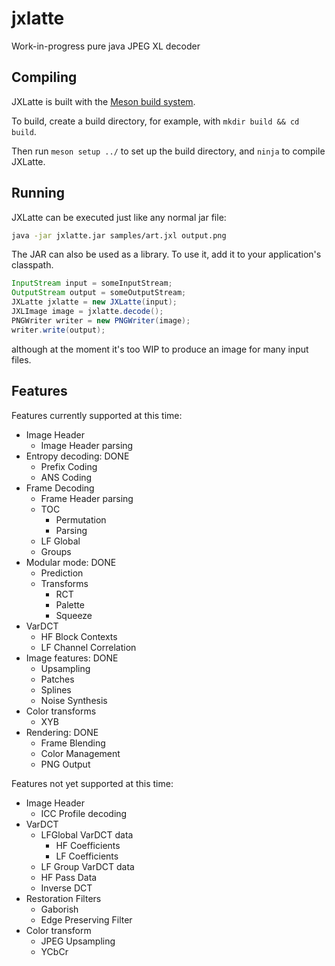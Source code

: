 # jxlatte
Work-in-progress pure java JPEG XL decoder

## Compiling
JXLatte is built with the [Meson build system](https://mesonbuild.com/).

To build, create a build directory, for example, with `mkdir build && cd build`.

Then run `meson setup ../` to set up the build directory, and `ninja` to compile JXLatte.

## Running
JXLatte can be executed just like any normal jar file:

```sh
java -jar jxlatte.jar samples/art.jxl output.png
```

The JAR can also be used as a library. To use it, add it to your application's classpath.

```java
InputStream input = someInputStream;
OutputStream output = someOutputStream;
JXLatte jxlatte = new JXLatte(input);
JXLImage image = jxlatte.decode();
PNGWriter writer = new PNGWriter(image);
writer.write(output);
```

although at the moment it's too WIP to produce an image for many input files.

## Features
Features currently supported at this time:

- Image Header
  - Image Header parsing
- Entropy decoding: DONE
  - Prefix Coding
  - ANS Coding
- Frame Decoding
  - Frame Header parsing
  - TOC
    - Permutation
    - Parsing
  - LF Global
  - Groups
- Modular mode: DONE
  - Prediction
  - Transforms
    - RCT
    - Palette
    - Squeeze
- VarDCT
  - HF Block Contexts
  - LF Channel Correlation
- Image features: DONE
  - Upsampling
  - Patches
  - Splines
  - Noise Synthesis
- Color transforms
  - XYB
- Rendering: DONE
  - Frame Blending
  - Color Management
  - PNG Output

Features not yet supported at this time:

- Image Header
  - ICC Profile decoding
- VarDCT
  - LFGlobal VarDCT data
    - HF Coefficients
    - LF Coefficients
  - LF Group VarDCT data
  - HF Pass Data
  - Inverse DCT
- Restoration Filters
  - Gaborish
  - Edge Preserving Filter
- Color transform
  - JPEG Upsampling
  - YCbCr

